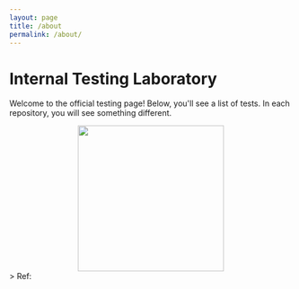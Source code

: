 ```yaml
---
layout: page
title: /about
permalink: /about/
---
```


# Internal Testing Laboratory 
Welcome to the official testing page! Below, you'll see a list of tests. In each repository, you will see something different. 

<center><img src="https://i.pinimg.com/originals/fb/60/fc/fb60fc6f8d82b1ef27b20d41424db13f.gif" Width="260" lenght="200" /></center>
> Ref: 
